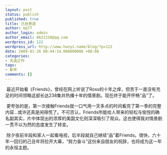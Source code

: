 ```yaml
---
layout: post
status: publish
published: true
title: 己丑寄语
author: mp77
author_login: admin
author_email: 8621316@qq.com
wordpress_id: 122
wordpress_url: http://www.hanyi.name/blog/?p=122
date: 2009-01-26 00:44:14.000000000 +08:00
categories:
- 天选之作
tags:
- 新年
comments: []
---
```

 最近开始看《Friends》，曾经在网上听说了Ross的十年之痒，但苦于一直没有充足的时间领略这部长达238集并热播十年的情景剧。现在终于能开怀畅“品”了。

 更夸张的是，第一次接触Friends就一口气用一天多点的时间看完了第一季的完整内容...或许还真是闲得慌了。不可否认，Friends所能给人带来的轻松与愉悦的确名副其实，片中体现出的浓厚的美国文化则深深吸引了观众。这也使得我对情景剧一贯不以为然的态度发生了转变。

 除夕夜前半段和家人一起看电视，后半段就自己继续“品”着Friends。很快，六十年一回归的己丑年将拉开大幕，“努力奋斗”这份来自朋友的祝辞，也将成为这一年的永恒主题。
